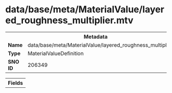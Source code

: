 <h1>data/base/meta/MaterialValue/layered_roughness_multiplier.mtv</h1><table><tr><th colspan="100%">Metadata</th></tr><tr><td><b>Name</b></td><td>data/base/meta/MaterialValue/layered_roughness_multiplier.mtv</td></tr><tr><td><b>Type</b></td><td>MaterialValueDefinition</td></tr><tr><td><b>SNO ID</b></td><td>206349</td></tr></table>

<table><tr><th colspan="100%">Fields</th></tr></table>

